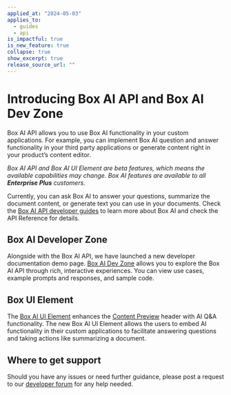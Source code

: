 ```yaml
---
applied_at: "2024-05-03"
applies_to:
  - guides
  - api
is_impactful: true
is_new_feature: true
collapse: true
show_excerpt: true
release_source_url: ""
---
```


# Introducing Box AI API and Box AI Dev Zone

Box AI API allows you to use Box AI functionality in your custom applications. For example, you can implement Box AI question and answer functionality in your third party applications or generate content right in your product’s content editor.

_Box AI API and Box AI UI Element are beta features, which means the available capabilities may change. Box AI features are available to all **Enterprise Plus** customers._

<!-- more -->

Currently, you can ask Box AI to answer your questions, summarize the document content, or generate text you can use in your documents.
Check the [Box AI API developer guides][1] to learn more about Box AI and check the API Reference for details.

## Box AI Developer Zone

Alongside with the Box AI API, we have launched a new developer documentation demo page. [Box AI Dev Zone][2] allows you to explore the Box AI API through rich, interactive experiences. You can view use cases, example prompts and responses, and sample code.

## Box UI Element

The [Box AI UI Element][3] enhances the [Content Preview][4] header with AI Q&A functionality. 
The new Box AI UI Element allows the users to embed AI functionality in their custom applications to facilitate answering questions and taking actions like summarizing a document.

## Where to get support

Should you have any issues or need further guidance, please post a request to our [developer forum][5] for any help needed.

[1]: https://staging.developer.box.com/guides/box-ai
[2]: https://developer.box.com/ai-dev-zone
[3]: g://embed/ui-elements/preview#box-ai-ui-element
[4]: g://embed/ui-elements/preview
[5]: https://forum.box.com/
